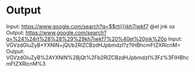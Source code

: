 # Output #
Input: https://www.google.com/search?q=$$rt(())kh7iwkf7 @el jnk os
Output: https://www.google.com/search?q=%24%24rt%28%28%29%29kh7iwkf7%20%40el%20jnk%20o
Input: VGVzdGluZyB*YXNlN+jQt/b2RlZCBzdHJpbmdzI?z?IHBhcmFtZXRlcnM=
Output: VGVzdGluZyB%2AYXNlN%2BjQt%2Fb2RlZCBzdHJpbmdzI%3Fz%3FIHBhcmFtZXRlcnM%3
